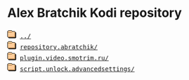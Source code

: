 # Alex Bratchik Kodi repository
<pre>
<img src="../icons/folder.gif" alt="[DIR]" > <a href="../">../</a> 
<img src="../icons/folder.gif" alt="[DIR]" > <a href="repository.abratchik/">repository.abratchik/</a> 
<img src="../icons/folder.gif" alt="[DIR]" > <a href="plugin.video.smotrim.ru/">plugin.video.smotrim.ru/</a> 
<img src="../icons/folder.gif" alt="[DIR]" > <a href="script.unlock.advancedsettings/">script.unlock.advancedsettings/</a> 
</pre>
